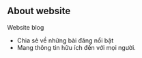 ## About website
Website blog
- Chia sẻ về những bài đăng nổi bật
- Mang thông tin hữu ích đến với mọi người.
